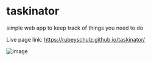 # taskinator

simple web app to keep track of things you need to do

Live page link: https://rubeyschulz.github.io/taskinator/

![image](https://user-images.githubusercontent.com/75327294/162049441-77e7595a-0450-43c5-8bac-3f8a332bcd47.png)
